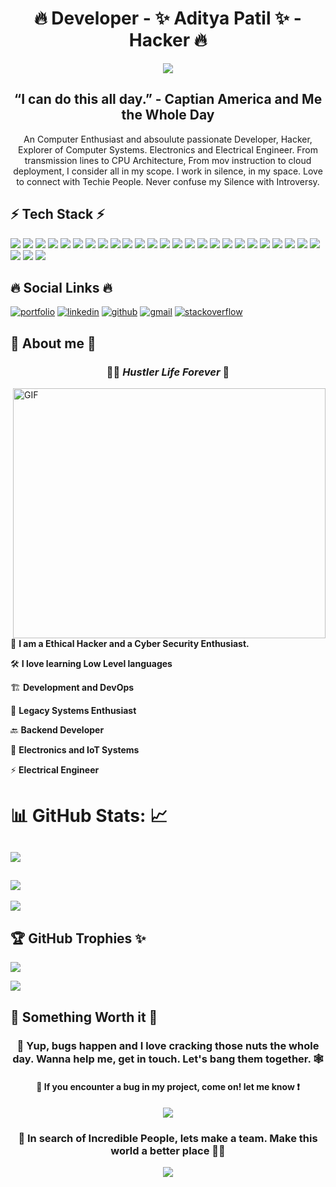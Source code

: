 <h1 align=center> 🔥 Developer - ✨ Aditya Patil ✨  - Hacker 🔥 </h1>

<p align=center>
<img src="https://media.tenor.com/phzTPEhdWXMAAAAC/avengers-captain-america.gif">
</p>

<h2 align=center> “I can do this all day.” - Captian America and Me the Whole Day </h2>

<p align=center> An Computer Enthusiast and absoulute passionate Developer, Hacker, Explorer of Computer Systems. Electronics and Electrical Engineer. From transmission lines to CPU Architecture, From mov instruction to cloud deployment, I consider all in my scope. I work in silence, in my space. Love to connect with Techie People. Never confuse my Silence with Introversy. </p>

## ⚡️ Tech Stack ⚡️

![](https://img.shields.io/badge/Raspberry%20Pi-A22846?style=for-the-badge&logo=Raspberry%20Pi&logoColor=white)
![](https://img.shields.io/badge/Arduino-00979D?style=for-the-badge&logo=Arduino&logoColor=white)
![](https://img.shields.io/badge/espressif-E7352C?style=for-the-badge&logo=espressif&logoColor=white)
![](https://img.shields.io/badge/Linux-FCC624?style=for-the-badge&logo=linux&logoColor=black)
![](https://img.shields.io/badge/Kali_Linux-557C94?style=for-the-badge&logo=kali-linux&logoColor=white)
![](https://img.shields.io/badge/Ubuntu-E95420?style=for-the-badge&logo=ubuntu&logoColor=white)
![](https://img.shields.io/badge/C-00599C?style=for-the-badge&logo=c&logoColor=white)
![](https://img.shields.io/badge/C%2B%2B-00599C?style=for-the-badge&logo=c%2B%2B&logoColor=white)
![](https://img.shields.io/badge/Python-FFD43B?style=for-the-badge&logo=python&logoColor=blue)
![](https://img.shields.io/badge/Rust-black?style=for-the-badge&logo=rust&logoColor=#E57324)
![](https://img.shields.io/badge/NeoVim-%2357A143.svg?&style=for-the-badge&logo=neovim&logoColor=white)
![](https://img.shields.io/badge/Visual_Studio_Code-0078D4?style=for-the-badge&logo=visual%20studio%20code&logoColor=white)
![](https://img.shields.io/badge/Shell_Script-121011?style=for-the-badge&logo=gnu-bash&logoColor=white)
![](https://img.shields.io/badge/Amazon_AWS-FF9900?style=for-the-badge&logo=amazonaws&logoColor=white)
![](https://img.shields.io/badge/microsoft%20azure-0089D6?style=for-the-badge&logo=microsoft-azure&logoColor=white)
![](https://img.shields.io/badge/Django-092E20?style=for-the-badge&logo=django&logoColor=green)
![](https://img.shields.io/badge/Docker-2CA5E0?style=for-the-badge&logo=docker&logoColor=white)
![](https://img.shields.io/badge/Flask-000000?style=for-the-badge&logo=flask&logoColor=white)
![](https://img.shields.io/badge/kubernetes-326ce5.svg?&style=for-the-badge&logo=kubernetes&logoColor=white)
![](https://img.shields.io/badge/Microsoft-666666?style=for-the-badge&logo=microsoft&logoColor=white)
![](https://img.shields.io/badge/Nginx-009639?style=for-the-badge&logo=nginx&logoColor=white)
![](https://img.shields.io/badge/GIT-E44C30?style=for-the-badge&logo=git&logoColor=white)
![](https://img.shields.io/badge/GNU%20Bash-4EAA25?style=for-the-badge&logo=GNU%20Bash&logoColor=white)
![](https://img.shields.io/badge/iTerm2-000000?style=for-the-badge&logo=iterm2&logoColor=white)
![](https://img.shields.io/badge/powershell-5391FE?style=for-the-badge&logo=powershell&logoColor=white)
![](https://img.shields.io/badge/VMware-231f20?style=for-the-badge&logo=VMware&logoColor=white)
![](https://img.shields.io/badge/apple%20silicon-333333?style=for-the-badge&logo=apple&logoColor=white)
![](https://img.shields.io/badge/Digital_Ocean-0080FF?style=for-the-badge&logo=DigitalOcean&logoColor=white)

## 🔥 Social Links 🔥

[![portfolio](https://img.shields.io/badge/my_portfolio-000?style=for-the-badge&logo=ko-fi&logoColor=white)](https://adityapatil.my.canva.site/) 
[![linkedin](https://img.shields.io/badge/linkedin-0A66C2?style=for-the-badge&logo=linkedin&logoColor=white)](https://www.linkedin.com/in/aditya-patil-260a631b2/)
[![github](https://img.shields.io/badge/GitHub-100000?style=for-the-badge&logo=github&logoColor=white)](https://github.com/PythonHacker24)
[![gmail](https://img.shields.io/badge/Gmail-D14836?style=for-the-badge&logo=gmail&logoColor=white)](adityapatil24680@gmail.com)
[![stackoverflow](https://img.shields.io/badge/Stack_Overflow-FE7A16?style=for-the-badge&logo=stack-overflow&logoColor=white)](https://stackoverflow.com/users/22489362/aditya-patil)

## 🔎 About me 🔎

<h3 align=center> 🏃‍♂️ <i> Hustler Life Forever </i> 🥤 </h3>

<img height="400" width="500" alt="GIF" align="right" src="https://www.icegif.com/wp-content/uploads/2022/11/icegif-1195.gif">

🥷 <b> I am a Ethical Hacker and a Cyber Security Enthusiast. </b>

🛠️ <b> I love learning Low Level languages </b>

🏗️ <b> Development and DevOps </b>

💾 <b> Legacy Systems Enthusiast </b>

🔙 <b> Backend Developer </b>

🔋 <b> Electronics and IoT Systems </b>

⚡️ <b> Electrical Engineer </b>

# 📊 GitHub Stats: 📈
![](https://github-readme-streak-stats.herokuapp.com/?user=PythonHacker24&theme=tokyonight&hide_border=false)<br/>
---
![](https://github-readme-stats.vercel.app/api?username=PythonHacker24&theme=tokyonight&hide_border=false&include_all_commits=true&count_private=true)<br/>
---
![](https://github-readme-stats.vercel.app/api/top-langs/?username=PythonHacker24&theme=tokyonight&hide_border=false&include_all_commits=true&count_private=true&layout=compact)

## 🏆 GitHub Trophies ✨
![](https://github-profile-trophy.vercel.app/?username=PythonHacker24&theme=tokyonight&no-frame=false&no-bg=true&margin-w=4)

![](https://hits.seeyoufarm.com/api/count/incr/badge.svg?url=https%3A%2F%2Fgithub.com%2FPythonHacker241212%2Fhit-counter)

## 💫 Something Worth it 💫

<h3 align=center> 🐞 Yup, bugs happen and I love cracking those nuts the whole day. Wanna help me, get in touch. Let's bang them together. 🕸️ </h3>
<h4 align=center> 🤯 If you encounter a bug in my project, come on! let me know ❗️ </h4>

<p align=center>
<img src="https://media.tenor.com/yRmkbRzyNqoAAAAC/cocking-pistol-john-wick.gif">
</p>

<h3 align=center> 🤝 In search of Incredible People, lets make a team. Make this world a better place 🏃‍♂️ </h3> 

<p align=center>
<img src="https://64.media.tumblr.com/fe45d63e61b201cd29758bca424cce97/tumblr_pf25vc2LHO1s9xw57o4_540.gif">
</p>


